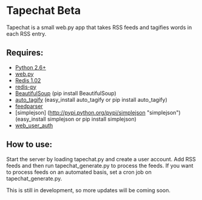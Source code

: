 # Tapechat Beta

Tapechat is a small web.py app that takes RSS feeds and tagifies words in each RSS entry.

## Requires:
* [Python 2.6+](http://www.python.org/ "Python")
* [web.py](http://webpy.org/ "web.py")
* [Redis 1.02](http://code.google.com/p/redis/ "Redis")
* [redis-py](http://github.com/andymccurdy/redis-py "redis-py")
* [BeautifulSoup](http://pypi.python.org/pypi/BeautifulSoup/ "Beautiful Soup") (pip install BeautifulSoup)
* [auto_tagify](http://pypi.python.org/pypi?:action=display&name=auto_tagify "auto_tagify") (easy_install auto_tagify or pip install auto_tagify)
* [feedparser](http://http://feedparser.org/ "feedparser")
* [simplejson] (http://pypi.python.org/pypi/simplejson "simplejson") (easy_install simplejson or pip install simplejson)
* [web_user_auth](http://github.com/ednapiranha/web_user_auth/blob/master/web_user_auth.py "web_user_auth")


## How to use:
Start the server by loading tapechat.py and create a user account. Add RSS feeds and then run tapechat_generate.py to process the feeds. If you want to process feeds on an automated basis, set a cron job on tapechat_generate.py.

This is still in development, so more updates will be coming soon.